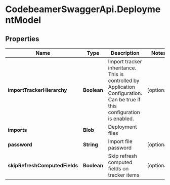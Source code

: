 # CodebeamerSwaggerApi.DeploymentModel

## Properties
Name | Type | Description | Notes
------------ | ------------- | ------------- | -------------
**importTrackerHierarchy** | **Boolean** | Import tracker inheritance. This is controlled by Application Configuration. Can be true if this configuration is enabled. | [optional] 
**imports** | **Blob** | Deployment files | 
**password** | **String** | Import file password | [optional] 
**skipRefreshComputedFields** | **Boolean** | Skip refresh computed fields on tracker items | [optional] 
